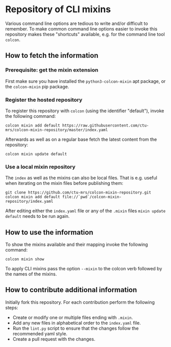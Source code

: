 Repository of CLI mixins
========================

Various command line options are tedious to write and/or difficult to remember.
To make common command line options easier to invoke this repository makes
these "shortcuts" available, e.g. for the command line tool `colcon`.

How to fetch the information
----------------------------

### Prerequisite: get the mixin extension
First make sure you have installed the `python3-colcon-mixin` apt package,
or the `colcon-mixin` pip package.

### Register the hosted repository

To register this repository with `colcon` (using the identifier "default"),
invoke the following command:

```
colcon mixin add default https://raw.githubusercontent.com/ctu-mrs/colcon-mixin-repository/master/index.yaml
```

Afterwards as well as on a regular base fetch the latest content from the
repository:

```
colcon mixin update default
```

### Use a local mixin repository

The `index` as well as the mixins can also be local files.
That is e.g. useful when iterating on the mixin files before publishing them:

```
git clone https://github.com/ctu-mrs/colcon-mixin-repository.git
colcon mixin add default file://`pwd`/colcon-mixin-repository/index.yaml
```

After editing either the `index.yaml` file or any of the `.mixin` files `mixin update default` needs to be run again.

How to use the information
--------------------------

To show the mixins available and their mapping invoke the following command:

```
colcon mixin show
```

To apply CLI mixins pass the option `--mixin` to the colcon verb followed by
the names of the mixins.

How to contribute additional information
----------------------------------------

Initially fork this repository.
For each contribution perform the following steps:

* Create or modify one or multiple files ending with `.mixin`.
* Add any new files in alphabetical order to the `index.yaml` file.
* Run the `lint.py` script to ensure that the changes follow the recommended
  yaml style.
* Create a pull request with the changes.
